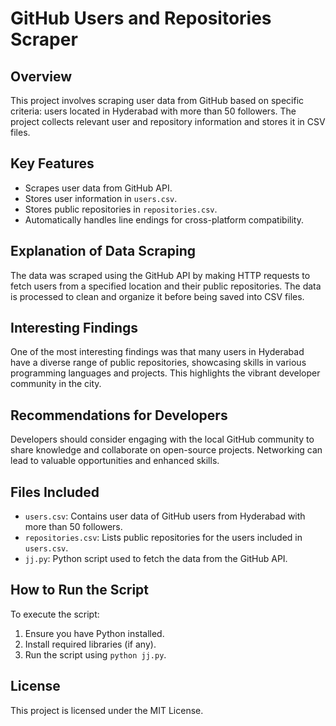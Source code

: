 # GitHub Users and Repositories Scraper

## Overview
This project involves scraping user data from GitHub based on specific criteria: users located in Hyderabad with more than 50 followers. The project collects relevant user and repository information and stores it in CSV files.

## Key Features
- Scrapes user data from GitHub API.
- Stores user information in `users.csv`.
- Stores public repositories in `repositories.csv`.
- Automatically handles line endings for cross-platform compatibility.

## Explanation of Data Scraping
The data was scraped using the GitHub API by making HTTP requests to fetch users from a specified location and their public repositories. The data is processed to clean and organize it before being saved into CSV files. 

## Interesting Findings
One of the most interesting findings was that many users in Hyderabad have a diverse range of public repositories, showcasing skills in various programming languages and projects. This highlights the vibrant developer community in the city.

## Recommendations for Developers
Developers should consider engaging with the local GitHub community to share knowledge and collaborate on open-source projects. Networking can lead to valuable opportunities and enhanced skills.

## Files Included
- `users.csv`: Contains user data of GitHub users from Hyderabad with more than 50 followers.
- `repositories.csv`: Lists public repositories for the users included in `users.csv`.
- `jj.py`: Python script used to fetch the data from the GitHub API.

## How to Run the Script
To execute the script:
1. Ensure you have Python installed.
2. Install required libraries (if any).
3. Run the script using `python jj.py`.

## License
This project is licensed under the MIT License.
